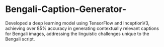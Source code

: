 # Bengali-Caption-Generator-
Developed a deep learning model using TensorFlow and InceptionV3, achieving over 85% accuracy in generating contextually relevant captions for Bengali images, addressing the linguistic challenges unique to the Bengali script.
